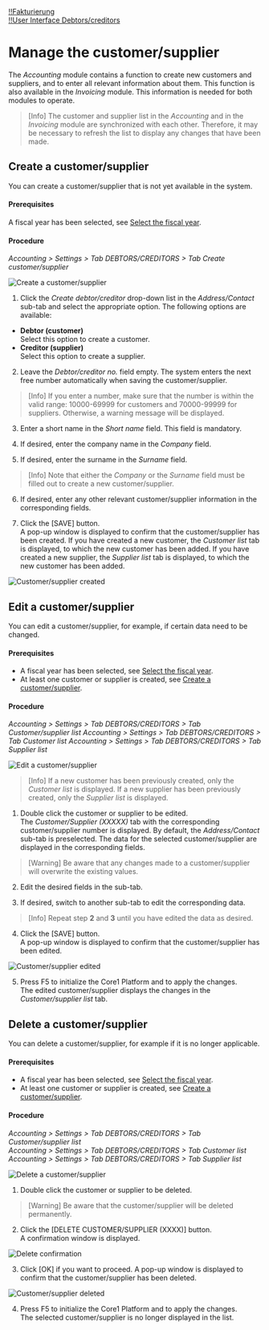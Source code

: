 [!!Fakturierung](RetailSuiteFaktBase)  
[!!User Interface Debtors/creditors](../UserInterface/02a_DebtorsCreditors.md)  

# Manage the customer/supplier

The *Accounting* module contains a function to create new customers and suppliers, and to enter all relevant information about them. This function is also available in the *Invoicing* module. This information is needed for both modules to operate.

> [Info] The customer and supplier list in the *Accounting* and in the *Invoicing* module are synchronized with each other. Therefore, it may be necessary to refresh the list to display any changes that have been made.


## Create a customer/supplier

You can create a customer/supplier that is not yet available in the system.

#### Prerequisites

A fiscal year has been selected, see [Select the fiscal year](../Operation/01_SelectFiscalYear.md).

#### Procedure

*Accounting > Settings > Tab DEBTORS/CREDITORS > Tab Create customer/supplier*

![Create a customer/supplier](../../Assets/Screenshots/RetailSuiteAccounting/Settings/CustomerSupplier/CreateCustomerSupplier.png "[Create a customer/supplier]")

1. Click the *Create debtor/creditor* drop-down list in the *Address/Contact* sub-tab and select the appropriate option. The following options are available:

  - **Debtor (customer)**  
  Select this option to create a customer.
  - **Creditor (supplier)**  
  Select this option to create a supplier.


2. Leave the *Debtor/creditor no.* field empty. The system enters the next free number automatically when saving the customer/supplier.  

  > [Info] If you enter a number, make sure that the number is within the valid range: 10000-69999 for customers and 70000-99999 for suppliers. Otherwise, a warning message will be displayed.

3. Enter a short name in the *Short name* field. This field is mandatory.

4. If desired, enter the company name in the *Company* field.   

5. If desired, enter the surname in the *Surname* field.   

  > [Info] Note that either the *Company* or the *Surname* field must be filled out to create a new customer/supplier.   

6. If desired, enter any other relevant customer/supplier information in the corresponding fields.

7. Click the [SAVE] button.  
A pop-up window is displayed to confirm that the customer/supplier has been created. If you have created a new customer, the *Customer list* tab is displayed, to which the new customer has been added. If you have created a new supplier, the *Supplier list* tab is displayed, to which the new customer has been added.

  ![Customer/supplier created](../../Assets/Screenshots/RetailSuiteAccounting/Settings/CustomerSupplier/CustomerSupplierCreated.png "[Customer/supplier created]")


## Edit a customer/supplier

You can edit a customer/supplier, for example, if certain data need to be changed.

#### Prerequisites

- A fiscal year has been selected, see [Select the fiscal year](../Operation/01_SelectFiscalYear.md).
- At least one customer or supplier is created, see [Create a customer/supplier](#create-a-customersupplier).

#### Procedure

*Accounting > Settings > Tab DEBTORS/CREDITORS > Tab Customer/supplier list*
*Accounting > Settings > Tab DEBTORS/CREDITORS > Tab Customer list*
*Accounting > Settings > Tab DEBTORS/CREDITORS > Tab Supplier list*

![Edit a customer/supplier](../../Assets/Screenshots/RetailSuiteAccounting/Settings/CustomerSupplier/EditCustomerSupplier.png "[Edit a customer/supplier]")

> [Info] If a new customer has been previously created, only the *Customer list* is displayed. If a new supplier has been previously created, only the *Supplier list* is displayed.

1. Double click the customer or supplier to be edited.   
  The *Customer/Supplier (XXXXX)* tab with the corresponding customer/supplier number is displayed. By default, the *Address/Contact* sub-tab is preselected. The data for the selected customer/supplier are displayed in the corresponding fields.

  > [Warning] Be aware that any changes made to a customer/supplier will overwrite the existing values.

2. Edit the desired fields in the sub-tab.   

3. If desired, switch to another sub-tab to edit the corresponding data.

  > [Info] Repeat step **2** and **3** until you have edited the data as desired.

4. Click the [SAVE] button.   
A pop-up window is displayed to confirm that the customer/supplier has been edited.

  ![Customer/supplier edited](../../Assets/Screenshots/RetailSuiteAccounting/Settings/CustomerSupplier/CustomerSupplierEdited.png "[Customer/supplier edited]")


5. Press F5 to initialize the Core1 Platform and to apply the changes.  
The edited customer/supplier displays the changes in the *Customer/supplier list* tab.


## Delete a customer/supplier

You can delete a customer/supplier, for example if it is no longer applicable.

#### Prerequisites

- A fiscal year has been selected, see [Select the fiscal year](../Operation/01_SelectFiscalYear.md).
- At least one customer or supplier is created, see [Create a customer/supplier](#create-a-customersupplier).

#### Procedure

*Accounting > Settings > Tab DEBTORS/CREDITORS > Tab Customer/supplier list*  
*Accounting > Settings > Tab DEBTORS/CREDITORS > Tab Customer list*  
*Accounting > Settings > Tab DEBTORS/CREDITORS > Tab Supplier list*  

![Delete a customer/supplier](../../Assets/Screenshots/RetailSuiteAccounting/Settings/CustomerSupplier/EditCustomerSupplier.png "[Delete a customer/supplier]")

1. Double click the customer or supplier to be deleted.

  > [Warning] Be aware that the customer/supplier will be deleted permanently.

2. Click the [DELETE CUSTOMER/SUPPLIER (XXXX)] button.  
A confirmation window is displayed.

  ![Delete confirmation](../../Assets/Screenshots/RetailSuiteAccounting/Settings/CustomerSupplier/DeleteConfirmation.png "[Delete confirmation]")


3. Click [OK] if you want to proceed. A pop-up window is displayed to confirm that the customer/supplier has been deleted.

  ![Customer/supplier deleted](../../Assets/Screenshots/RetailSuiteAccounting/Settings/CustomerSupplier/CustomerSupplierDeleted.png "[Customer/supplier deleted]")


4. Press F5 to initialize the Core1 Platform and to apply the changes.  
The selected customer/supplier is no longer displayed in the list.
